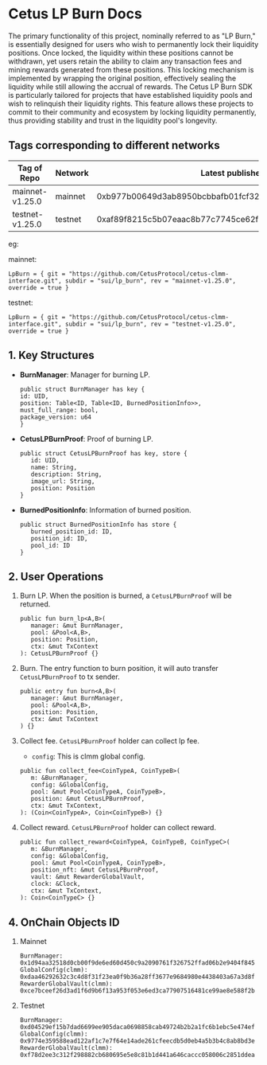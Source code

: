 # Cetus LP Burn Docs

The primary functionality of this project, nominally referred to as "LP Burn," is essentially designed for users who wish to permanently lock their liquidity positions. Once locked, the liquidity within these positions cannot be withdrawn, yet users retain the ability to claim any transaction fees and mining rewards generated from these positions. This locking mechanism is implemented by wrapping the original position, effectively sealing the liquidity while still allowing the accrual of rewards. The Cetus LP Burn SDK is particularly tailored for projects that have established liquidity pools and wish to relinquish their liquidity rights. This feature allows these projects to commit to their community and ecosystem by locking liquidity permanently, thus providing stability and trust in the liquidity pool's longevity.

## Tags corresponding to different networks

| Tag of Repo     | Network | Latest published at address                                        | Package ID                                                         |
|-----------------| ------- | ------------------------------------------------------------------ | ------------------------------------------------------------------ |
| mainnet-v1.25.0 | mainnet | 0xb977b00649d3ab8950bcbbafb01fcf32e2e7718eb3133eff2e48c0cef04b1495 | 0x12d73de9a6bc3cb658ec9dc0fe7de2662be1cea5c76c092fcc3606048cdbac27 |
| testnet-v1.25.0 | testnet | 0xaf89f8215c5b07eaac8b77c7745ce62f94cb76ef4bcb854e283f644c519ef43e | 0x3b494006831b046481c8046910106e2dfbe0d1fa9bc01e41783fb3ff6534ed3a |

eg:

mainnet:

```
LpBurn = { git = "https://github.com/CetusProtocol/cetus-clmm-interface.git", subdir = "sui/lp_burn", rev = "mainnet-v1.25.0", override = true }
```

testnet:

```
LpBurn = { git = "https://github.com/CetusProtocol/cetus-clmm-interface.git", subdir = "sui/lp_burn", rev = "testnet-v1.25.0", override = true }
```

## 1. Key Structures

- **BurnManager**: Manager for burning LP.

  ```move
  public struct BurnManager has key {
  id: UID,
  position: Table<ID, Table<ID, BurnedPositionInfo>>,
  must_full_range: bool,
  package_version: u64
  }
  ```

- **CetusLPBurnProof**: Proof of burning LP.

  ```move
  public struct CetusLPBurnProof has key, store {
     id: UID,
     name: String,
     description: String,
     image_url: String,
     position: Position
  }
  ```

- **BurnedPositionInfo**: Information of burned position.

  ```move
  public struct BurnedPositionInfo has store {
     burned_position_id: ID,
     position_id: ID,
     pool_id: ID
  }
  ```

## 2. User Operations

1. Burn LP.
   When the position is burned, a `CetusLPBurnProof` will be returned.

   ```move
   public fun burn_lp<A,B>(
      manager: &mut BurnManager,
      pool: &Pool<A,B>,
      position: Position,
      ctx: &mut TxContext
   ): CetusLPBurnProof {}
   ```

2. Burn.
   The entry function to burn position, it will auto transfer `CetusLPBurnProof` to tx sender.

   ```move
   public entry fun burn<A,B>(
      manager: &mut BurnManager,
      pool: &Pool<A,B>,
      position: Position,
      ctx: &mut TxContext
   ) {}
   ```

3. Collect fee.
   `CetusLPBurnProof` holder can collect lp fee.

    - `config`: This is clmm global config.

   ```move
   public fun collect_fee<CoinTypeA, CoinTypeB>(
      m: &BurnManager,
      config: &GlobalConfig,
      pool: &mut Pool<CoinTypeA, CoinTypeB>,
      position: &mut CetusLPBurnProof,
      ctx: &mut TxContext,
   ): (Coin<CoinTypeA>, Coin<CoinTypeB>) {}
   ```

4. Collect reward.
   `CetusLPBurnProof` holder can collect reward.

   ```move
   public fun collect_reward<CoinTypeA, CoinTypeB, CoinTypeC>(
      m: &BurnManager,
      config: &GlobalConfig,
      pool: &mut Pool<CoinTypeA, CoinTypeB>,
      position_nft: &mut CetusLPBurnProof,
      vault: &mut RewarderGlobalVault,
      clock: &Clock,
      ctx: &mut TxContext,
   ): Coin<CoinTypeC> {}
   ```

## 4. OnChain Objects ID

1. Mainnet

   ```text
   BurnManager: 0x1d94aa32518d0cb00f9de6ed60d450c9a2090761f326752ffad06b2e9404f845
   GlobalConfig(clmm): 0xdaa46292632c3c4d8f31f23ea0f9b36a28ff3677e9684980e4438403a67a3d8f
   RewarderGlobalVault(clmm): 0xce7bceef26d3ad1f6d9b6f13a953f053e6ed3ca77907516481ce99ae8e588f2b
   ```

2. Testnet

   ```text
   BurnManager: 0xd04529ef15b7dad6699ee905daca0698858cab49724b2b2a1fc6b1ebc5e474ef
   GlobalConfig(clmm): 0x9774e359588ead122af1c7e7f64e14ade261cfeecdb5d0eb4a5b3b4c8ab8bd3e
   RewarderGlobalVault(clmm): 0xf78d2ee3c312f298882cb680695e5e8c81b1d441a646caccc058006c2851ddea
   ```